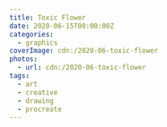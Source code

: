 ```yaml
---
title: Toxic Flower
date: 2020-06-15T00:00:00Z
categories:
  - graphics
coverImage: cdn:/2020-06-toxic-flower
photos:
  - url: cdn:/2020-06-toxic-flower
tags:
  - art
  - creative
  - drawing
  - procreate
---
```

